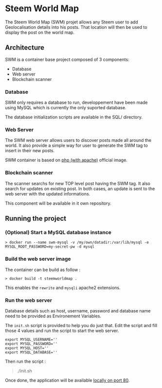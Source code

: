 # Steem World Map

The Steem World Map (SWM) projet allows any Steem user to add Geolocalisation details into his posts.
That location will then be used to display the post on the world map.

## Architecture

SWM is a container base project composed of 3 components: 

* Database
* Web server
* Blockchain scanner

### Database

SWM only requires a database to run, developpement have been made using MySQL which is currently the only suported database. 

The database initialization scripts are available in the SQL/ directory.

### Web Server

The SWM web server allows users to discover posts made all around the world.
It also provide a simple way for user to generate the SWM tag to insert in their new posts.

SWM container is based on [php (with apache)](https://hub.docker.com/_/php/) official image. 

### Blockchain scanner

The scanner searchs for new TOP level post having the SWM tag. It also search for updates on existing post. In both cases, an update is sent to the web server with the updated informations.

This component will be available in it own repository.

## Running the project

### (Optional) Start a MySQL database instance

```
> docker run --name swm-mysql -v /my/own/datadir:/var/lib/mysql -e MYSQL_ROOT_PASSWORD=my-secret-pw -d mysql
```

### Build the web server image 

The container can be build as follow :

```
> docker build -t steemworldmap .
```

This enables the `rewrite` and `mysqli` apache2 extensions.

### Run the web server

Database details such as host, username, password and database name need to be provided as Environement Variables. 

The `init.sh` script is provided to help you do just that. 
Edit the script and fill those 4 values and run the script to start the web server.

```
export MYSQL_USERNAME=''
export MYSQL_PASSWORD=''
export MYSQL_HOST=''
export MYSQL_DATABASE=''
```

Then run the script :

> ./init.sh

Once done, the application will be available [locally on port 80](http://localhost/).